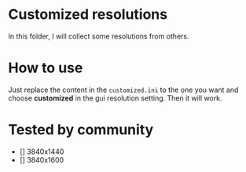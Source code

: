# Customized resolutions
In this folder, I will collect some resolutions from others. 

# How to use
Just replace the content in the `customized.ini` to the one you want and choose **customized** in the gui resolution setting. Then it will work.


# Tested by community
- [] 3840x1440
- [] 3840x1600